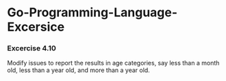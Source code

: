 # Go-Programming-Language-Excersice

### Excercise 4.10
Modify issues to report the results in age categories, say less than a month old, less than a year old, and more than a year old.
